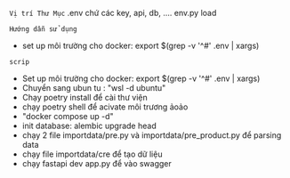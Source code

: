 ``` Vị trí Thư Mục ```
.env chứ các key, api, db, ....
env.py load 



``` Hướng dẫn sử dụng ```
- set up môi trường cho docker: export $(grep -v '^#' .env | xargs)

 
``` scrip ```

-   Set up môi trường cho docker: export $(grep -v '^#' .env | xargs)
-   Chuyển sang ubun tu : "wsl -d ubuntu"
-   Chạy poetry install để cài thư viện
-   chạy poetry shell để acivate môi trương ảoảo
-    "docker compose up -d"
-   init database: alembic upgrade head
-   chạy 2 file importdata/pre.py và importdata/pre_product.py để parsing data
-   chạy file importdata/cre để tạo dữ liệu
-   chạy fastapi dev app.py để vào swagger

